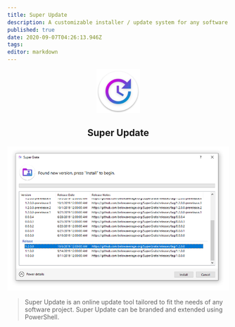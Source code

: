 ```yaml
---
title: Super Update
description: A customizable installer / update system for any software project.
published: true
date: 2020-09-07T04:26:13.946Z
tags: 
editor: markdown
---
```


<p align="center">
	<img width="100" src="/assets/software/supersuite/superupdate/logo.svg"/>
</p>
<h2 align="center">Super Update</h2>

<p align="center">
	<img src="/assets/software/supersuite/superupdate/mainpage.png"/>
</p>

> Super Update is an online update tool tailored to fit the needs of any software project. Super Update can be branded and extended using PowerShell.